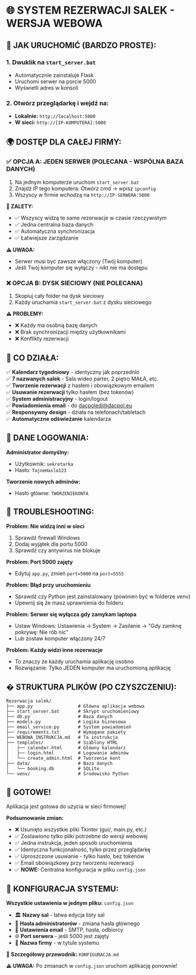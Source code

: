 # 🌐 SYSTEM REZERWACJI SALEK - WERSJA WEBOWA

## 🚀 JAK URUCHOMIĆ (BARDZO PROSTE):

### 1. Dwuklik na `start_server.bat`
- Automatycznie zainstaluje Flask
- Uruchomi serwer na porcie 5000
- Wyświetli adres w konsoli

### 2. Otwórz przeglądarkę i wejdź na:
- **Lokalnie:** `http://localhost:5000`
- **W sieci:** `http://[IP-KOMPUTERA]:5000`

## 🌍 DOSTĘP DLA CAŁEJ FIRMY:

### ✅ **OPCJA A: JEDEN SERWER (POLECANA - WSPÓLNA BAZA DANYCH)**
1. Na jednym komputerze uruchom `start_server.bat`
2. Znajdź IP tego komputera: Otwórz cmd → wpisz `ipconfig`
3. Wszyscy w firmie wchodzą na `http://IP-SERWERA:5000`

**🎯 ZALETY:**
- ✅ Wszyscy widzą te same rezerwacje w czasie rzeczywistym
- ✅ Jedna centralna baza danych
- ✅ Automatyczna synchronizacja
- ✅ Łatwiejsze zarządzanie

**⚠️ UWAGA:**
- Serwer musi być zawsze włączony (Twój komputer)
- Jeśli Twój komputer się wyłączy - nikt nie ma dostępu

### ❌ **OPCJA B: DYSK SIECIOWY (NIE POLECANA)**
1. Skopiuj cały folder na dysk sieciowy
2. Każdy uruchamia `start_server.bat` z dysku sieciowego

**⚠️ PROBLEMY:**
- ❌ Każdy ma osobną bazę danych
- ❌ Brak synchronizacji między użytkownikami
- ❌ Konflikty rezerwacji

## 📱 CO DZIAŁA:

✅ **Kalendarz tygodniowy** - identyczny jak poprzednio  
✅ **7 nazwanych salek** - Sala wideo parter, 2 piętro MAŁA, etc.  
✅ **Tworzenie rezerwacji** z hasłem i obowiązkowym emailem  
✅ **Usuwanie rezerwacji** tylko hasłem (bez tokenów)  
✅ **System administracyjny** - login/logout  
✅ **Powiadomienia email** - do dacpoledi@dacpol.eu  
✅ **Responsywny design** - działa na telefonach/tabletach  
✅ **Automatyczne odświeżanie** kalendarza  

## 🔐 DANE LOGOWANIA:

**Administrator domyślny:**
- Użytkownik: `sekretarka`
- Hasło: `TajneHaslo123`

**Tworzenie nowych adminów:**
- Hasło główne: `TWORZENIEKONTA`

## 🔧 TROUBLESHOOTING:

**Problem: Nie widzą inni w sieci**
1. Sprawdź firewall Windows
2. Dodaj wyjątek dla portu 5000
3. Sprawdź czy antywirus nie blokuje

**Problem: Port 5000 zajęty**
- Edytuj `app.py`, zmień `port=5000` na `port=5555`

**Problem: Błąd przy uruchomieniu**
- Sprawdź czy Python jest zainstalowany (powinien być w folderze venv)
- Upewnij się że masz uprawnienia do folderu

**Problem: Serwer się wyłącza gdy zamykam laptopa**
- Ustaw Windows: Ustawienia → System → Zasilanie → "Gdy zamknę pokrywę: Nie rób nic"
- Lub zostaw komputer włączony 24/7

**Problem: Każdy widzi inne rezerwacje**
- To znaczy że każdy uruchamia aplikację osobno
- Rozwiązanie: Tylko JEDEN komputer ma uruchomioną aplikację

## � STRUKTURA PLIKÓW (PO CZYSZCZENIU):

```
Rezerwacja salek/
├── app.py                 # Główna aplikacja webowa
├── start_server.bat       # Skrypt uruchomieniowy
├── db.py                  # Baza danych
├── models.py              # Logika biznesowa
├── email_service.py       # System powiadomień
├── requirements.txt       # Wymagane pakiety
├── WEBOWA_INSTRUKCJA.md   # Ta instrukcja
├── templates/             # Szablony HTML
│   ├── calendar.html      # Główny kalendarz
│   ├── login.html         # Logowanie adminów
│   └── create_admin.html  # Tworzenie kont
├── data/                  # Baza danych
│   └── booking.db         # SQLite
└── venv/                  # Środowisko Python
```

## 🎉 GOTOWE!

Aplikacja jest gotowa do użycia w sieci firmowej!

**Podsumowanie zmian:**
- ❌ Usunięto wszystkie pliki Tkinter (gui/, main.py, etc.)
- ✅ Zostawiono tylko pliki potrzebne do wersji webowej
- ✅ Jedna instrukcja, jeden sposób uruchomienia
- ✅ Identyczna funkcjonalność, tylko przez przeglądarkę
- ✅ Uproszczone usuwanie - tylko hasło, bez tokenów
- ✅ Email obowiązkowy przy tworzeniu rezerwacji
- ✅ **NOWE:** Centralna konfiguracja w pliku `config.json`

## 🔧 **KONFIGURACJA SYSTEMU:**

**Wszystkie ustawienia w jednym pliku:** `config.json`

- 🏛️ **Nazwy sal** - łatwa edycja listy sal
- 🔐 **Hasła administratorów** - zmiana hasła głównego
- 📧 **Ustawienia email** - SMTP, hasła, odbiorcy
- 🌐 **Port serwera** - jeśli 5000 jest zajęty
- 🏢 **Nazwa firmy** - w tytule systemu

**📖 Szczegółowy przewodnik:** `KONFIGURACJA.md`

**⚠️ UWAGA:** Po zmianach w `config.json` uruchom aplikację ponownie!
